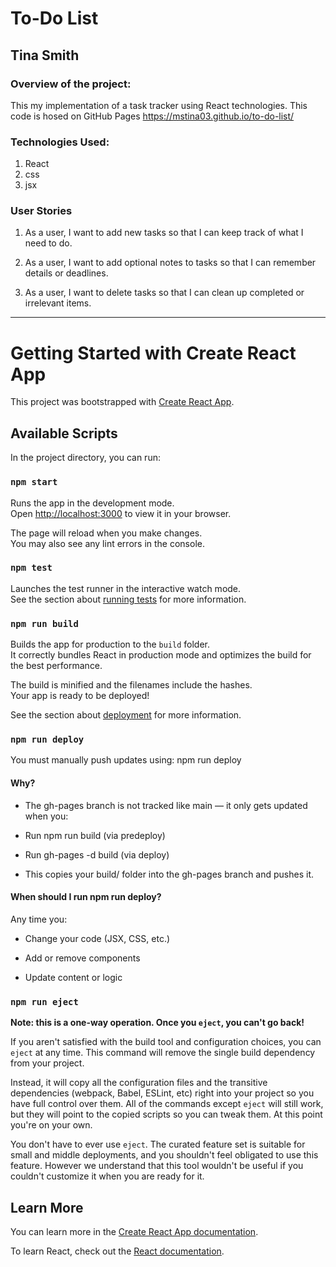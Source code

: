 # To-Do List

## Tina Smith


### Overview of the project:
This my implementation of a task tracker using React technologies. 
This code is hosed on GitHub Pages https://mstina03.github.io/to-do-list/

### Technologies Used: 
1. React
2. css
3. jsx


### User Stories

1. As a user, I want to add new tasks so that I can keep track of what I need to do.

2. As a user, I want to add optional notes to tasks so that I can remember details or deadlines.

3. As a user, I want to delete tasks so that I can clean up completed or irrelevant items.

---

# Getting Started with Create React App

This project was bootstrapped with [Create React App](https://github.com/facebook/create-react-app).

## Available Scripts

In the project directory, you can run:

### `npm start`

Runs the app in the development mode.\
Open [http://localhost:3000](http://localhost:3000) to view it in your browser.

The page will reload when you make changes.\
You may also see any lint errors in the console.

### `npm test`

Launches the test runner in the interactive watch mode.\
See the section about [running tests](https://facebook.github.io/create-react-app/docs/running-tests) for more information.

### `npm run build`

Builds the app for production to the `build` folder.\
It correctly bundles React in production mode and optimizes the build for the best performance.

The build is minified and the filenames include the hashes.\
Your app is ready to be deployed!

See the section about [deployment](https://facebook.github.io/create-react-app/docs/deployment) for more information.

### `npm run deploy`

You must manually push updates using: npm run deploy

#### Why?
* The gh-pages branch is not tracked like main — it only gets updated when you:

* Run npm run build (via predeploy)

* Run gh-pages -d build (via deploy)

* This copies your build/ folder into the gh-pages branch and pushes it.

#### When should I run npm run deploy?

Any time you:

* Change your code (JSX, CSS, etc.)

* Add or remove components

* Update content or logic

### `npm run eject`

**Note: this is a one-way operation. Once you `eject`, you can't go back!**

If you aren't satisfied with the build tool and configuration choices, you can `eject` at any time. This command will remove the single build dependency from your project.

Instead, it will copy all the configuration files and the transitive dependencies (webpack, Babel, ESLint, etc) right into your project so you have full control over them. All of the commands except `eject` will still work, but they will point to the copied scripts so you can tweak them. At this point you're on your own.

You don't have to ever use `eject`. The curated feature set is suitable for small and middle deployments, and you shouldn't feel obligated to use this feature. However we understand that this tool wouldn't be useful if you couldn't customize it when you are ready for it.

## Learn More

You can learn more in the [Create React App documentation](https://facebook.github.io/create-react-app/docs/getting-started).

To learn React, check out the [React documentation](https://reactjs.org/).

